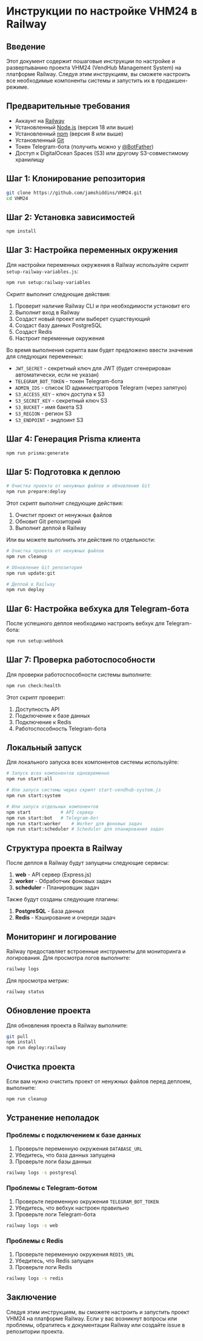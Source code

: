 # Инструкции по настройке VHM24 в Railway

## Введение

Этот документ содержит пошаговые инструкции по настройке и развертыванию проекта VHM24 (VendHub Management System) на платформе Railway. Следуя этим инструкциям, вы сможете настроить все необходимые компоненты системы и запустить их в продакшен-режиме.

## Предварительные требования

- Аккаунт на [Railway](https://railway.app/)
- Установленный [Node.js](https://nodejs.org/) (версия 18 или выше)
- Установленный [npm](https://www.npmjs.com/) (версия 8 или выше)
- Установленный [Git](https://git-scm.com/)
- Токен Telegram-бота (получить можно у [@BotFather](https://t.me/BotFather))
- Доступ к DigitalOcean Spaces (S3) или другому S3-совместимому хранилищу

## Шаг 1: Клонирование репозитория

```bash
git clone https://github.com/jamshiddins/VHM24.git
cd VHM24
```

## Шаг 2: Установка зависимостей

```bash
npm install
```

## Шаг 3: Настройка переменных окружения

Для настройки переменных окружения в Railway используйте скрипт `setup-railway-variables.js`:

```bash
npm run setup:railway-variables
```

Скрипт выполнит следующие действия:
1. Проверит наличие Railway CLI и при необходимости установит его
2. Выполнит вход в Railway
3. Создаст новый проект или выберет существующий
4. Создаст базу данных PostgreSQL
5. Создаст Redis
6. Настроит переменные окружения

Во время выполнения скрипта вам будет предложено ввести значения для следующих переменных:
- `JWT_SECRET` - секретный ключ для JWT (будет сгенерирован автоматически, если не указан)
- `TELEGRAM_BOT_TOKEN` - токен Telegram-бота
- `ADMIN_IDS` - список ID администраторов Telegram (через запятую)
- `S3_ACCESS_KEY` - ключ доступа к S3
- `S3_SECRET_KEY` - секретный ключ S3
- `S3_BUCKET` - имя бакета S3
- `S3_REGION` - регион S3
- `S3_ENDPOINT` - эндпоинт S3

## Шаг 4: Генерация Prisma клиента

```bash
npm run prisma:generate
```

## Шаг 5: Подготовка к деплою

```bash
# Очистка проекта от ненужных файлов и обновление Git
npm run prepare:deploy
```

Этот скрипт выполнит следующие действия:
1. Очистит проект от ненужных файлов
2. Обновит Git репозиторий
3. Выполнит деплой в Railway

Или вы можете выполнить эти действия по отдельности:

```bash
# Очистка проекта от ненужных файлов
npm run cleanup

# Обновление Git репозитория
npm run update:git

# Деплой в Railway
npm run deploy
```

## Шаг 6: Настройка вебхука для Telegram-бота

После успешного деплоя необходимо настроить вебхук для Telegram-бота:

```bash
npm run setup:webhook
```

## Шаг 7: Проверка работоспособности

Для проверки работоспособности системы выполните:

```bash
npm run check:health
```

Этот скрипт проверит:
1. Доступность API
2. Подключение к базе данных
3. Подключение к Redis
4. Работоспособность Telegram-бота

## Локальный запуск

Для локального запуска всех компонентов системы используйте:

```bash
# Запуск всех компонентов одновременно
npm run start:all

# Или запуск системы через скрипт start-vendhub-system.js
npm run start:system

# Или запуск отдельных компонентов
npm start           # API сервер
npm run start:bot   # Telegram-бот
npm run start:worker    # Worker для фоновых задач
npm run start:scheduler # Scheduler для планирования задач
```

## Структура проекта в Railway

После деплоя в Railway будут запущены следующие сервисы:

1. **web** - API сервер (Express.js)
2. **worker** - Обработчик фоновых задач
3. **scheduler** - Планировщик задач

Также будут созданы следующие плагины:

1. **PostgreSQL** - База данных
2. **Redis** - Кэширование и очереди задач

## Мониторинг и логирование

Railway предоставляет встроенные инструменты для мониторинга и логирования. Для просмотра логов выполните:

```bash
railway logs
```

Для просмотра метрик:

```bash
railway status
```

## Обновление проекта

Для обновления проекта в Railway выполните:

```bash
git pull
npm install
npm run deploy:railway
```

## Очистка проекта

Если вам нужно очистить проект от ненужных файлов перед деплоем, выполните:

```bash
npm run cleanup
```

## Устранение неполадок

### Проблемы с подключением к базе данных

1. Проверьте переменную окружения `DATABASE_URL`
2. Убедитесь, что база данных запущена
3. Проверьте логи базы данных

```bash
railway logs -s postgresql
```

### Проблемы с Telegram-ботом

1. Проверьте переменную окружения `TELEGRAM_BOT_TOKEN`
2. Убедитесь, что вебхук настроен правильно
3. Проверьте логи Telegram-бота

```bash
railway logs -s web
```

### Проблемы с Redis

1. Проверьте переменную окружения `REDIS_URL`
2. Убедитесь, что Redis запущен
3. Проверьте логи Redis

```bash
railway logs -s redis
```

## Заключение

Следуя этим инструкциям, вы сможете настроить и запустить проект VHM24 на платформе Railway. Если у вас возникнут вопросы или проблемы, обратитесь к документации Railway или создайте issue в репозитории проекта.
